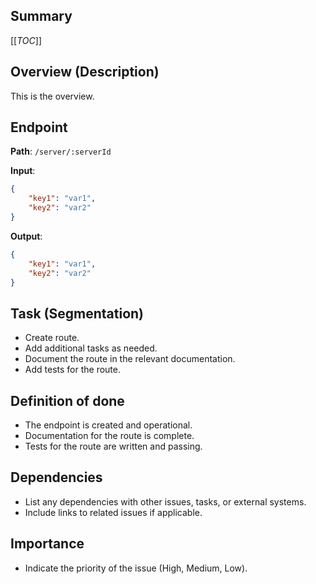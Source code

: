 ## Summary
[[_TOC_]]

## Overview (Description)
This is the overview.

## Endpoint
**Path**: `/server/:serverId`

**Input**: 
```json
{
    "key1": "var1",
    "key2": "var2"
}
```

**Output**: 
```json
{
    "key1": "var1",
    "key2": "var2"
}
```

## Task (Segmentation)
- Create route.
- Add additional tasks as needed.
- Document the route in the relevant documentation.
- Add tests for the route.

## Definition of done
- The endpoint is created and operational.
- Documentation for the route is complete.
- Tests for the route are written and passing.

## Dependencies
- List any dependencies with other issues, tasks, or external systems.
- Include links to related issues if applicable.

## Importance
- Indicate the priority of the issue (High, Medium, Low).
